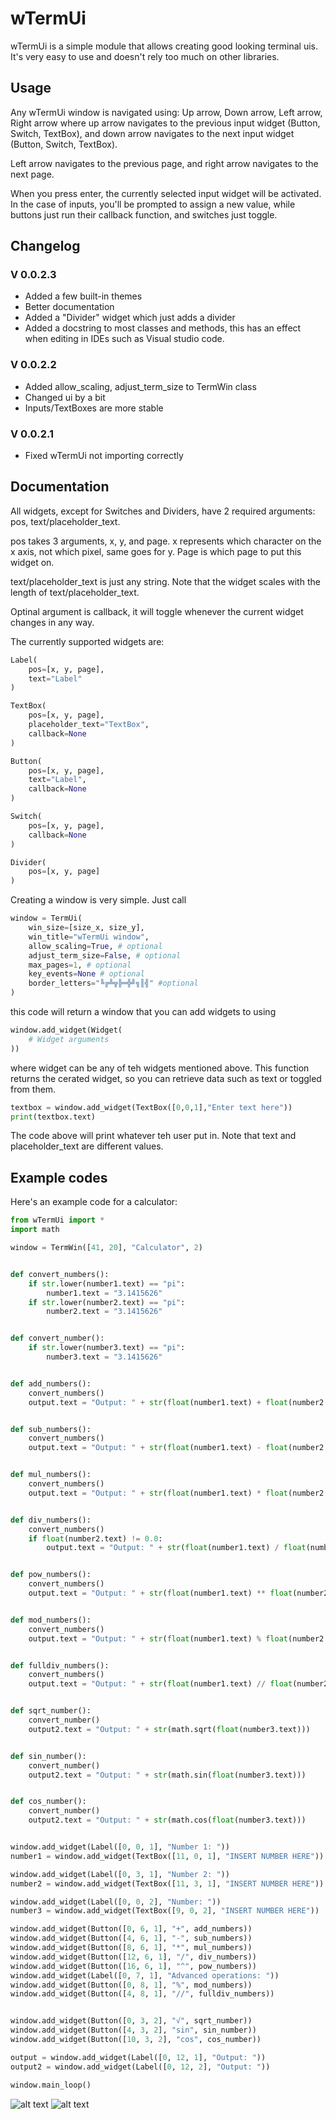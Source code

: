 # wTermUi
wTermUi is a simple module that allows creating good looking terminal uis.
It's very easy to use and doesn't rely too much on other libraries.

## Usage

Any wTermUi window is navigated using:
Up arrow, Down arrow, Left arrow, Right arrow
where up arrow navigates to the previous input widget (Button, Switch, TextBox),
and down arrow navigates to the next input widget (Button, Switch, TextBox).

Left arrow navigates to the previous page, and right arrow navigates to the next page.

When you press enter, the currently selected input widget will be activated.
In the case of inputs, you'll be prompted to assign a new value, while buttons
just run their callback function, and switches just toggle.

## Changelog

### V 0.0.2.3
 + Added a few built-in themes
 + Better documentation
 + Added a "Divider" widget which just adds a divider
 + Added a docstring to most classes and methods, this has an effect when editing in IDEs such as Visual studio code.
### V 0.0.2.2
 + Added allow_scaling, adjust_term_size to TermWin class
 + Changed ui by a bit
 + Inputs/TextBoxes are more stable

### V 0.0.2.1
 + Fixed wTermUi not importing correctly 

## Documentation

All widgets, except for Switches and Dividers, have 2 required arguments: pos, text/placeholder_text.

pos takes 3 arguments, x, y, and page.
x represents which character on the x axis, not which pixel, same goes for y.
Page is which page to put this widget on.

text/placeholder_text is just any string. Note that the widget scales with the length of text/placeholder_text.

Optinal argument is callback, it will toggle whenever the current widget changes in any way.

The currently supported widgets are:
```py
Label(
    pos=[x, y, page],
    text="Label"
)

TextBox(
    pos=[x, y, page],
    placeholder_text="TextBox",
    callback=None
)

Button(
    pos=[x, y, page],
    text="Label",
    callback=None
)

Switch(
    pos=[x, y, page],
    callback=None
)

Divider(
    pos=[x, y, page]
)
```

Creating a window is very simple. Just call 
```py
window = TermUi(
    win_size=[size_x, size_y],
    win_title="wTermUi window",
    allow_scaling=True, # optional
    adjust_term_size=False, # optional
    max_pages=1, # optional
    key_events=None # optional
    border_letters="╚╔╩╦╠═╬╝╗║╣" #optional
)
```

this code will return a window that you can add widgets to using
```py
window.add_widget(Widget(
    # Widget arguments
))
```

where widget can be any of teh widgets mentioned above.
This function returns the cerated widget, so you can retrieve 
data such as text or toggled from them.

```py
textbox = window.add_widget(TextBox([0,0,1],"Enter text here"))
print(textbox.text)
```

The code above will print whatever teh user put in. 
Note that text and placeholder_text are different values.

## Example codes

Here's an example code for a calculator:
```py
from wTermUi import *
import math

window = TermWin([41, 20], "Calculator", 2)


def convert_numbers():
    if str.lower(number1.text) == "pi":
        number1.text = "3.1415626"
    if str.lower(number2.text) == "pi":
        number2.text = "3.1415626"


def convert_number():
    if str.lower(number3.text) == "pi":
        number3.text = "3.1415626"


def add_numbers():
    convert_numbers()
    output.text = "Output: " + str(float(number1.text) + float(number2.text))


def sub_numbers():
    convert_numbers()
    output.text = "Output: " + str(float(number1.text) - float(number2.text))


def mul_numbers():
    convert_numbers()
    output.text = "Output: " + str(float(number1.text) * float(number2.text))


def div_numbers():
    convert_numbers()
    if float(number2.text) != 0.0:
        output.text = "Output: " + str(float(number1.text) / float(number2.text))


def pow_numbers():
    convert_numbers()
    output.text = "Output: " + str(float(number1.text) ** float(number2.text))


def mod_numbers():
    convert_numbers()
    output.text = "Output: " + str(float(number1.text) % float(number2.text))


def fulldiv_numbers():
    convert_numbers()
    output.text = "Output: " + str(float(number1.text) // float(number2.text))


def sqrt_number():
    convert_number()
    output2.text = "Output: " + str(math.sqrt(float(number3.text)))


def sin_number():
    convert_number()
    output2.text = "Output: " + str(math.sin(float(number3.text)))


def cos_number():
    convert_number()
    output2.text = "Output: " + str(math.cos(float(number3.text)))


window.add_widget(Label([0, 0, 1], "Number 1: "))
number1 = window.add_widget(TextBox([11, 0, 1], "INSERT NUMBER HERE"))

window.add_widget(Label([0, 3, 1], "Number 2: "))
number2 = window.add_widget(TextBox([11, 3, 1], "INSERT NUMBER HERE"))

window.add_widget(Label([0, 0, 2], "Number: "))
number3 = window.add_widget(TextBox([9, 0, 2], "INSERT NUMBER HERE"))

window.add_widget(Button([0, 6, 1], "+", add_numbers))
window.add_widget(Button([4, 6, 1], "-", sub_numbers))
window.add_widget(Button([8, 6, 1], "*", mul_numbers))
window.add_widget(Button([12, 6, 1], "/", div_numbers))
window.add_widget(Button([16, 6, 1], "^", pow_numbers))
window.add_widget(Label([0, 7, 1], "Advanced operations: "))
window.add_widget(Button([0, 8, 1], "%", mod_numbers))
window.add_widget(Button([4, 8, 1], "//", fulldiv_numbers))


window.add_widget(Button([0, 3, 2], "√", sqrt_number))
window.add_widget(Button([4, 3, 2], "sin", sin_number))
window.add_widget(Button([10, 3, 2], "cos", cos_number))

output = window.add_widget(Label([0, 12, 1], "Output: "))
output2 = window.add_widget(Label([0, 12, 2], "Output: "))

window.main_loop()
```

![alt text](https://gyazo.com/e488af4f650b9d4e728a20d63807190c "Calculator preview")
![alt text](https://gyazo.com/77947edbeeb7083324052339615c4c99 "Calculator preview")